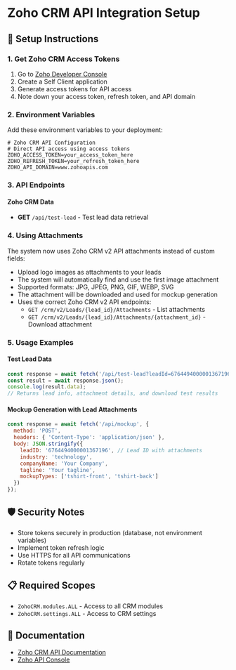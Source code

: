 # Zoho CRM API Integration Setup

## 🚀 Setup Instructions

### 1. Get Zoho CRM Access Tokens

1. Go to [Zoho Developer Console](https://api-console.zoho.com/)
2. Create a Self Client application
3. Generate access tokens for API access
4. Note down your access token, refresh token, and API domain

### 2. Environment Variables

Add these environment variables to your deployment:

```env
# Zoho CRM API Configuration
# Direct API access using access tokens
ZOHO_ACCESS_TOKEN=your_access_token_here
ZOHO_REFRESH_TOKEN=your_refresh_token_here
ZOHO_API_DOMAIN=www.zohoapis.com
```

### 3. API Endpoints

#### Zoho CRM Data
- **GET** `/api/test-lead` - Test lead data retrieval

### 4. Using Attachments

The system now uses Zoho CRM v2 API attachments instead of custom fields:
- Upload logo images as attachments to your leads
- The system will automatically find and use the first image attachment
- Supported formats: JPG, JPEG, PNG, GIF, WEBP, SVG
- The attachment will be downloaded and used for mockup generation
- Uses the correct Zoho CRM v2 API endpoints:
  - `GET /crm/v2/Leads/{lead_id}/Attachments` - List attachments
  - `GET /crm/v2/Leads/{lead_id}/Attachments/{attachment_id}` - Download attachment

### 5. Usage Examples

#### Test Lead Data
```javascript
const response = await fetch('/api/test-lead?leadId=6764494000001367196');
const result = await response.json();
console.log(result.data);
// Returns lead info, attachment details, and download test results
```

#### Mockup Generation with Lead Attachments
```javascript
const response = await fetch('/api/mockup', {
  method: 'POST',
  headers: { 'Content-Type': 'application/json' },
  body: JSON.stringify({
    leadID: '6764494000001367196', // Lead ID with attachments
    industry: 'technology',
    companyName: 'Your Company',
    tagline: 'Your tagline',
    mockupTypes: ['tshirt-front', 'tshirt-back']
  })
});
```

## 🛡️ Security Notes

- Store tokens securely in production (database, not environment variables)
- Implement token refresh logic
- Use HTTPS for all API communications
- Rotate tokens regularly

## 📋 Required Scopes

- `ZohoCRM.modules.ALL` - Access to all CRM modules
- `ZohoCRM.settings.ALL` - Access to CRM settings

## 🔗 Documentation

- [Zoho CRM API Documentation](https://www.zoho.com/crm/developer/docs/api/)
- [Zoho API Console](https://api-console.zoho.com/) 